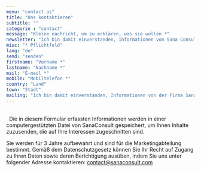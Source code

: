 ```yaml
---
menu: "contact us"
title: "Uns kontaktieren"
subtitle: ""
categorie : "contact"
message: "Kleine nachricht, um zu erklären, was sie wollen *"
newsletter: "Ich bin damit einverstanden, Informationen von Sana Consult zu erhalten."
misc: "* Pflichtfeld"
lang: "de"
send: "senden"
firstname: "Vorname *"
lastname: "Nachname *"
mail: "E-mail *"
mobile: "Mobiltelefon *"
country: "Land"
town: "Stadt"
mailing: "Ich bin damit einverstanden, Informationen von der Firma SanaConsult zu erhalten."
---
```

\
&nbsp;
Die in diesem Formular erfassten Informationen werden in einer computergestützten Datei von SanaConsult gespeichert, um Ihnen Inhalte zuzusenden, die auf Ihre Interessen zugeschnitten sind.

Sie werden für 3 Jahre aufbewahrt und sind für die Marketingabteilung bestimmt. Gemäß dem Datenschutzgesetz können Sie Ihr Recht auf Zugang zu Ihren Daten sowie deren Berichtigung ausüben, indem Sie uns unter folgender Adresse kontaktieren: contact@sanaconsult.com

